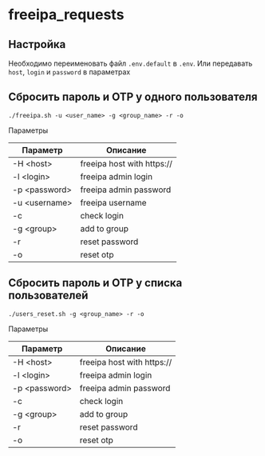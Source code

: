 # freeipa_requests

## Настройка

Необходимо переименовать файл ```.env.default``` в ```.env```. Или передавать ```host```, ```login``` и ```password``` в параметрах

## Сбросить пароль и OTP у одного пользователя

```./freeipa.sh -u <user_name> -g <group_name> -r -o```

Параметры

| Параметр        | Описание                   |
| --------------- | -------------------------- |
| -H \<host\>     | freeipa host with https:// |
| -l \<login\>    | freeipa admin login        |
| -p \<password\> | freeipa admin password     |
| -u \<username\> | freeipa username           |
| -c              | check login                |
| -g \<group\>    | add to group               |
| -r              | reset password             |
| -o              | reset otp                  |

## Сбросить пароль и OTP у списка пользователей

```./users_reset.sh -g <group_name> -r -o```

Параметры

| Параметр        | Описание                   |
| --------------- | -------------------------- |
| -H \<host\>     | freeipa host with https:// |
| -l \<login\>    | freeipa admin login        |
| -p \<password\> | freeipa admin password     |
| -c              | check login                |
| -g \<group\>    | add to group               |
| -r              | reset password             |
| -o              | reset otp                  |

